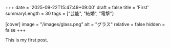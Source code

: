 +++
date = '2025-09-22T15:47:49+09:00'
draft = false
title = 'First'
summaryLength = 30
tags = ["芸能", "結婚", "電撃"]

[cover]
image = "/images/glass.png"
alt = "グラス"
relative = false
hidden = false
+++



This is my first post.


